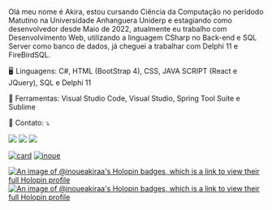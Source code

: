 <p align="left">
  Olá meu nome é Akira, estou cursando Ciência da Computação no perídodo Matutino na Universidade Anhanguera Uniderp e estagiando como desenvolvedor desde Maio de 2022, atualmente eu trabalho com Desenvolvimento Web, utilizando a linguagem CSharp no Back-end e SQL Server como banco de dados, já cheguei a trabalhar com Delphi 11 e FireBirdSQL.
</p>

<p align="left">
  🖥️  Linguagens: C#, HTML (BootStrap 4), CSS, JAVA SCRIPT (React e JQuery), SQL e Delphi 11 </strong>
</p>

<p align="left">
  💼 Ferramentas: Visual Studio Code, Visual Studio, Spring Tool Suite e Sublime </strong>
</p>

<p align="left">
  💌 Contato: ⤵️
</p>

<p align="left">
  <a href="#" alt="Gmail">
  <img src="https://img.shields.io/badge/-Gmail-FF0000?style=flat-square&labelColor=FF0000&logo=gmail&logoColor=white&link=jrakirag@gmail.com" /></a>

  <a href="https://br.linkedin.com/in/renato-akira-inoue-junior-3a0845215" alt="Linkedin">
  <img src="https://img.shields.io/badge/-Linkedin-0e76a8?style=flat-square&logo=Linkedin&logoColor=white&link=https://br.linkedin.com/in/renato-akira-inoue-junior-3a0845215" /></a>

  <a href="https://www.instagram.com/akira.ij" alt="Instagram">
  <img src="https://img.shields.io/badge/-Instagram-DF0174?style=flat-square&labelColor=DF0174&logo=instagram&logoColor=white&link=https://www.instagram.com/akira.ij"/></a>
  
  [![card](https://github-readme-stats.vercel.app/api?username=inoueakiraa&theme=tokyonight)](https://github.com/anuraghazra/github-readme-stats)
  [![inoue](https://github-readme-stats.vercel.app/api/top-langs/?username=inoueakiraa&hide=html&layout=compact&theme=tokyonight)](https://github.com/anuraghazra/github-readme-stats)

 
</p>  

[![An image of @inoueakiraa's Holopin badges, which is a link to view their full Holopin profile](https://holopin.me/inoueakiraa)](https://holopin.io/@inoueakiraa)
[![An image of @inoueakiraa's Holopin badges, which is a link to view their full Holopin profile](https://holopin.me/inoueakiraa)](https://holopin.io/@inoueakiraa)



